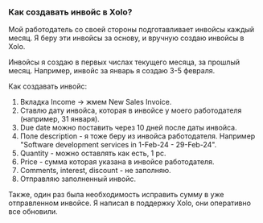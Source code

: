 ### Как создавать инвойс в Xolo?

Мой работодатель со своей стороны подготавливает инвойсы каждый месяц. Я беру
эти инвойсы за основу, и вручную создаю инвойсы в Xolo.

Инвойсы я создаю в первых числах текущего месяца, за прошлый месяц. Например,
инвойс за январь я создаю 3-5 февраля.

Как создавать инвойс:

1. Вкладка Income -> жмем New Sales Invoice.
2. Ставлю дату инвойса, которая в инвойсе у моего работодателя (например, 31
   января).
3. Due date можно поставить через 10 дней после даты инвойса.
4. Поле description - я тоже беру из инвойса работодателя. Например "Software
   development services in 1-Feb-24 - 29-Feb-24".
5. Quantity - можно оставлять как есть, 1 pc.
6. Price - сумма которая указана в инвойсе работодателя.
7. Comments, interest, discount - не заполняю.
8. Отправляю заполненный инвойс.

Также, один раз была необходимость исправить сумму в уже отправленном
инвойсе. Я написал в поддержку Xolo, они оперативно все обновили.
